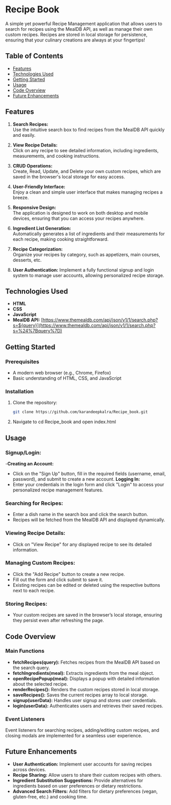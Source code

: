 # **Recipe Book**

A simple yet powerful Recipe Management application that allows users to search for recipes using the MealDB API, as well as manage their own custom recipes. Recipes are stored in local storage for persistence, ensuring that your culinary creations are always at your fingertips!

## **Table of Contents**
- [Features](#features)
- [Technologies Used](#technologies-used)
- [Getting Started](#getting-started)
- [Usage](#usage)
- [Code Overview](#code-overview)
- [Future Enhancements](#future-enhancements)

## **Features**
1. **Search Recipes:**  
   Use the intuitive search box to find recipes from the MealDB API quickly and easily.

2. **View Recipe Details:**  
   Click on any recipe to see detailed information, including ingredients, measurements, and cooking instructions.

3. **CRUD Operations:**  
   Create, Read, Update, and Delete your own custom recipes, which are saved in the browser's local storage for easy access.

4. **User-Friendly Interface:**  
   Enjoy a clean and simple user interface that makes managing recipes a breeze.

5. **Responsive Design:**  
   The application is designed to work on both desktop and mobile devices, ensuring that you can access your recipes anywhere.

6. **Ingredient List Generation:**  
   Automatically generates a list of ingredients and their measurements for each recipe, making cooking straightforward.

7. **Recipe Categorization:**  
   Organize your recipes by category, such as appetizers, main courses, desserts, etc.
   
8. **User Authentication:**
   Implement a fully functional signup and login system to manage user accounts, allowing personalized recipe storage.
   
## **Technologies Used**
- **HTML**  
- **CSS**  
- **JavaScript**  
- **MealDB API:** [https://www.themealdb.com/api/json/v1/1/search.php?s=${query}](https://www.themealdb.com/api/json/v1/1/search.php?s=%24%7Bquery%7D)

## **Getting Started**

### Prerequisites
- A modern web browser (e.g., Chrome, Firefox)
- Basic understanding of HTML, CSS, and JavaScript

### Installation
1. Clone the repository:
   ```bash
   git clone https://github.com/karandeepkalra/Recipe_book.git
2. Navigate to cd Recipe_book and open index.html

## **Usage**
### Signup/Login:
-**Creating an Account:**
 - Click on the "Sign Up" button, fill in the required fields (username, email, password), and submit to create a new account.
  **Logging In:**
 - Enter your credentials in the login form and click "Login" to access your personalized recipe management features.

### Searching for Recipes:
- Enter a dish name in the search box and click the search button.
- Recipes will be fetched from the MealDB API and displayed dynamically.

### Viewing Recipe Details:
- Click on "View Recipe" for any displayed recipe to see its detailed information.

### Managing Custom Recipes:
- Click the "Add Recipe" button to create a new recipe.
- Fill out the form and click submit to save it.
- Existing recipes can be edited or deleted using the respective buttons next to each recipe.

### Storing Recipes:
- Your custom recipes are saved in the browser’s local storage, ensuring they persist even after refreshing the page.

## **Code Overview**

### Main Functions
- **fetchRecipes(query):** Fetches recipes from the MealDB API based on the search query.
- **fetchIngredients(meal):** Extracts ingredients from the meal object.
- **openRecipePopup(meal):** Displays a popup with detailed information about the selected recipe.
- **renderRecipes():** Renders the custom recipes stored in local storage.
- **saveRecipes():** Saves the current recipes array to local storage.
- **signup(userData):** Handles user signup and stores user credentials.
- **login(userData):** Authenticates users and retrieves their saved recipes.


### Event Listeners
Event listeners for searching recipes, adding/editing custom recipes, and closing modals are implemented for a seamless user experience.

## **Future Enhancements**
- **User Authentication:** Implement user accounts for saving recipes across devices.
- **Recipe Sharing:** Allow users to share their custom recipes with others.
- **Ingredient Substitution Suggestions:** Provide alternatives for ingredients based on user preferences or dietary restrictions.
- **Advanced Search Filters:** Add filters for dietary preferences (vegan, gluten-free, etc.) and cooking time.
